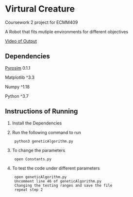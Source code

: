 # Virtural Creature
Coursework 2 project for ECMM409

A Robot that fits mutiple environments for different objectives

[Video of Output](https://www.youtube.com/watch?v=dQJzJTQ_SEY)

## Dependencies

[Pyrosim](https://ccappelle.github.io/pyrosim/) 0.1.1

Matplotlib  ^3.3

Numpy ^1.18

Python ^3.7

## Instructions of Running

  1. Install the Dependencies
    
  2. Run the following command to run
  
          python3 geneticAlgorithm.py
          
  3. To change the parameters
  
          open Constants.py
          
  4. To test the code under different parameters
  
          open geneticAlgorithm.py
          Uncomment line 46 of geneticAlgorithm.py
          Changing the testing ranges and save the file
          repeat step 2
  
          

